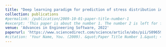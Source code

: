 ```yaml
---
title: "Deep learning paradigm for prediction of stress distribution in damaged structural components with stress concentrations"
collection: publications
#permalink: /publication/2009-10-01-paper-title-number-1
#excerpt: 'This paper is about the number 1. The number 2 is left for future work.'
venue: 'Advances in Engineering Software, 2022'
paperurl: 'https://www.sciencedirect.com/science/article/abs/pii/S0965997822001430'
#citation: 'Your Name, You. (2009). &quot;Paper Title Number 1.&quot; <i>Journal 1</i>. 1(1).'
---
```

